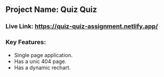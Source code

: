 ## Project Name: Quiz Quiz
### Live Link: https://quiz-quiz-assignment.netlify.app/

### Key Features:
* Single page application.
* Has a unic 404 page.
* Has a dynamic rechart.